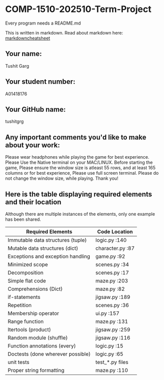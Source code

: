 # COMP-1510-202510-Term-Project

Every program needs a README.md

This is written in markdown. Read about markdown here: [markdowncheatsheet](https://www.markdownguide.org/cheat-sheet/)

## Your name:

Tushit Garg

## Your student number:

A01418176

## Your GitHub name:

tushitgrg

## Any important comments you'd like to make about your work:

Please wear headphones while playing the game for best experience.
Please Use the Native terminal on your MAC/LINUX. Before starting the game, Please ensure the window size is atleast
55 rows, and at least 165 columns or for best experience, Please use full screen terminal. Please do not change the
window size, while playing. Thank you!

## Here is the table displaying required elements and their location

Although there are multiple instances of the elements, only one example has been shared.

| Required Elements                 | Code Location    |
|-----------------------------------|------------------|
| Immutable data structures (tuple) | logic.py :140    |
| Mutable data structures  (dict)   | character.py :87 |
| Exceptions and exception handling | game.py :92      |
| Minimized scope                   | scenes.py :34    |
| Decomposition                     | scenes.py :17    |
| Simple flat code                  | maze.py :203     |
| Comprehensions (Dict)             | maze.py :82      |
| if-statements                     | jigsaw.py :189   |
| Repetition                        | scenes.py :36    |
| Membership operator               | ui.py :157       |
| Range function                    | maze.py :131     |
| Itertools      (product)          | jigsaw.py :259   |
| Random module   (shuffle)         | jigsaw.py :116   |
| Function annotations (every)      | logic.py :15     |
| Doctests (done wherever possible) | logic.py :65     |
| unit tests                        | test_*.py files  |
| Proper string formatting          | maze.py :110     |